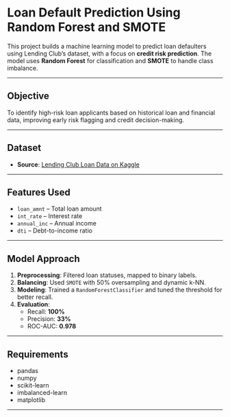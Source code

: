 # Loan Default Prediction Using Random Forest and SMOTE

This project builds a machine learning model to predict loan defaulters using Lending Club’s dataset, with a focus on **credit risk prediction**. The model uses **Random Forest** for classification and **SMOTE** to handle class imbalance.

---

## Objective

To identify high-risk loan applicants based on historical loan and financial data, improving early risk flagging and credit decision-making.

---

## Dataset

- **Source**: [Lending Club Loan Data on Kaggle](https://www.kaggle.com/datasets/wordsforthewise/lending-club)
---

## Features Used

- `loan_amnt` – Total loan amount  
- `int_rate` – Interest rate  
- `annual_inc` – Annual income  
- `dti` – Debt-to-income ratio  


---

## Model Approach

1. **Preprocessing**: Filtered loan statuses, mapped to binary labels.
2. **Balancing**: Used `SMOTE` with 50% oversampling and dynamic k-NN.
3. **Modeling**: Trained a `RandomForestClassifier` and tuned the threshold for better recall.
4. **Evaluation**:
    - Recall: **100%**
    - Precision: **33%**
    - ROC-AUC: **0.978**

---

## Requirements

- pandas
- numpy
- scikit-learn
- imbalanced-learn
- matplotlib

---


